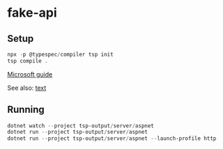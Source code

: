 # fake-api

## Setup
```powershell
npx -p @typespec/compiler tsp init
tsp compile .
```

[Microsoft guide](https://learn.microsoft.com/en-us/azure/developer/typespec/quickstart-scaffold-dotnet)

See also:
[text](https://typespec.io/docs/getting-started/code-generation-csharp/#2-creating-a-typespec-project)

## Running
```powershell
dotnet watch --project tsp-output/server/aspnet
dotnet run --project tsp-output/server/aspnet
dotnet run --project tsp-output/server/aspnet --launch-profile http
```